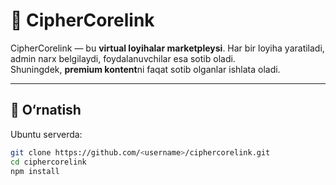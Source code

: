 # 🔐 CipherCorelink

CipherCorelink — bu **virtual loyihalar marketpleysi**. Har bir loyiha yaratiladi, admin narx belgilaydi, foydalanuvchilar esa sotib oladi.  
Shuningdek, **premium kontent**ni faqat sotib olganlar ishlata oladi.

---

## 🚀 O‘rnatish
Ubuntu serverda:

```bash
git clone https://github.com/<username>/ciphercorelink.git
cd ciphercorelink
npm install

